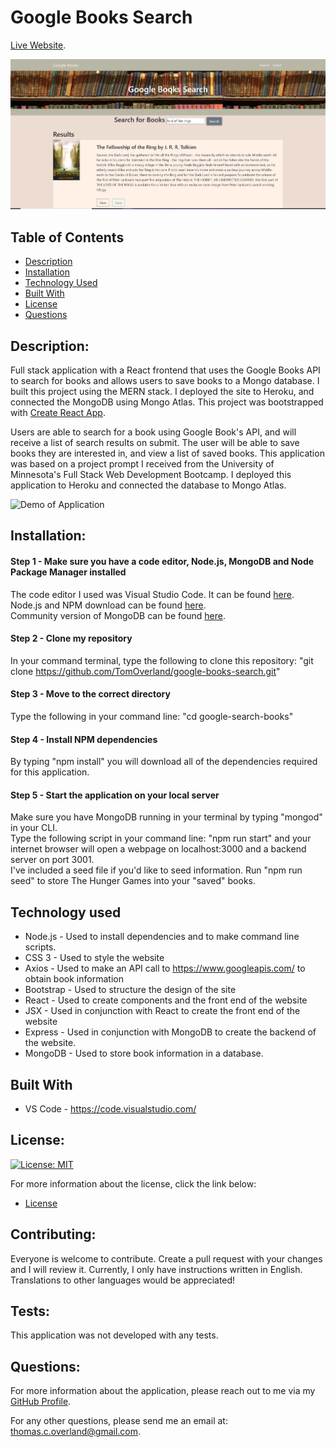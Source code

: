 # Google Books Search

[Live Website](https://damp-shelf-31146.herokuapp.com/).

![Screenshot of Application](https://github.com/TomOverland/google-books-search/blob/main/client/public/assets/screenshot-of-google-books-search.JPG)


## Table of Contents

- [Description](#description)
- [Installation](#installation)
- [Technology Used](#technology-used)
- [Built With](#built-with)
- [License](#license)
- [Questions](#questions)


## Description:

Full stack application with a React frontend that uses the Google Books API to search for books and allows users to save books to a Mongo database.  I built this project using the MERN stack. I deployed the site to Heroku, and connected the MongoDB using Mongo Atlas.  This project was bootstrapped with [Create React App](https://github.com/facebook/create-react-app).

Users are able to search for a book using Google Book's API, and will receive a list of search results on submit.  The user will be able to save books they are interested in, and view a list of saved books. This application was based on a project prompt I received from the University of Minnesota's Full Stack Web Development Bootcamp. I deployed this application to Heroku and connected the database to Mongo Atlas.

![Demo of Application](https://github.com/TomOverland/google-books-search/blob/main/client/public/assets/demo-google-books-search.gif)


## Installation:

#### Step 1 - Make sure you have a code editor, Node.js, MongoDB and Node Package Manager installed

The code editor I used was Visual Studio Code. It can be found [here](https://code.visualstudio.com/download).  
Node.js and NPM download can be found [here](https://nodejs.org/en/).  
Community version of MongoDB can be found [here](https://www.mongodb.com/try/download/community).

#### Step 2 - Clone my repository

In your command terminal, type the following to clone this repository: "git clone https://github.com/TomOverland/google-books-search.git"

#### Step 3 - Move to the correct directory

Type the following in your command line: "cd google-search-books"

#### Step 4 - Install NPM dependencies

By typing "npm install" you will download all of the dependencies required for this application.

#### Step 5 - Start the application on your local server

Make sure you have MongoDB running in your terminal by typing "mongod" in your CLI.  
Type the following script in your command line: "npm run start" and your internet browser will open a webpage on localhost:3000 and a backend server on port 3001.  
I've included a seed file if you'd like to seed information. Run "npm run seed" to store The Hunger Games into your "saved" books.

## Technology used
* Node.js - Used to install dependencies and to make command line scripts.
* CSS 3 - Used to style the website
* Axios - Used to make an API call to https://www.googleapis.com/ to obtain book information
* Bootstrap - Used to structure the design of the site
* React - Used to create components and the front end of the website
* JSX - Used in conjunction with React to create the front end of the website
* Express - Used in conjunction with MongoDB to create the backend of the website.
* MongoDB - Used to store book information in a database.

## Built With
* VS Code - https://code.visualstudio.com/

## License:

[![License: MIT](https://img.shields.io/badge/License-MIT-yellow.svg)](https://opensource.org/licenses/MIT)

For more information about the license, click the link below:

- [License](https://opensource.org/licenses/)

## Contributing:

Everyone is welcome to contribute. Create a pull request with your changes and I will review it. Currently, I only have instructions written in English. Translations to other languages would be appreciated!

## Tests:

This application was not developed with any tests.

## Questions:

For more information about the application, please reach out to me via my [GitHub Profile](https://github.com/TomOverland).

For any other questions, please send me an email at: thomas.c.overland@gmail.com.
